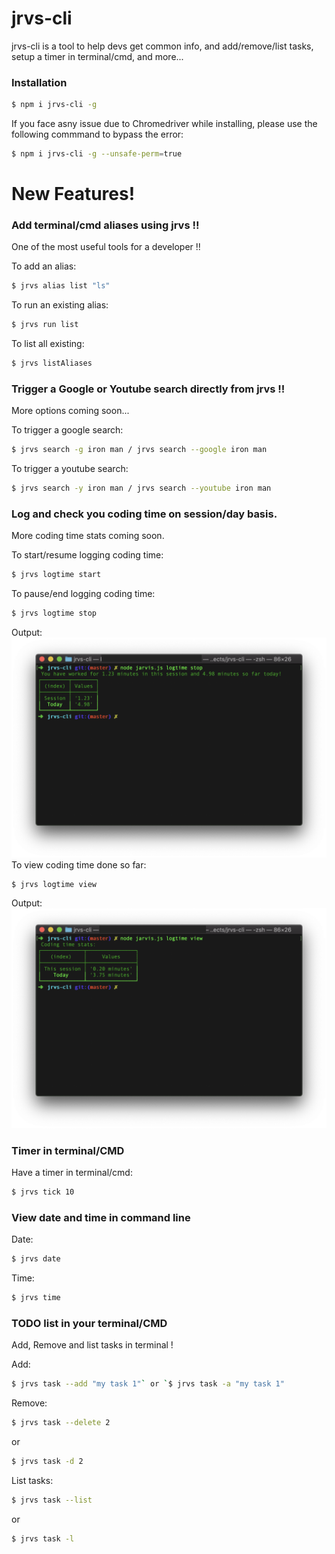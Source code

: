 
# jrvs-cli

jrvs-cli is a tool to help devs get common info, and add/remove/list tasks, setup a timer in terminal/cmd, and more...

### Installation
```sh
$ npm i jrvs-cli -g
```

If you face asny issue due to Chromedriver while installing, please use the following commmand to bypass the error:
```sh
$ npm i jrvs-cli -g --unsafe-perm=true
```

# New Features!


### Add terminal/cmd aliases using jrvs !!
One of the most useful tools for a developer !!<br />

To add an alias:
```sh
$ jrvs alias list "ls"
```
To run an existing alias:
```sh
$ jrvs run list
```
To list all existing:
```sh
$ jrvs listAliases
```

### Trigger a Google or Youtube search directly from jrvs !!
More options coming soon...<br />

To trigger a google search:
```sh
$ jrvs search -g iron man / jrvs search --google iron man
```
To trigger a youtube search:
```sh
$ jrvs search -y iron man / jrvs search --youtube iron man
```

### Log and check you coding time on session/day basis.
More coding time stats coming soon.<br />

To start/resume logging coding time:
```sh
$ jrvs logtime start
```
To pause/end logging coding time:
```sh
$ jrvs logtime stop
```

Output: <br />
<img src="https://raw.githubusercontent.com/krishnakanththammana/mediaContent/master/jrvs-cli/assets/jrvs_logtime_stop.png" width="512">
 <br />
To view coding time done so far:
```sh
$ jrvs logtime view
```

Output: <br />
<img src="https://raw.githubusercontent.com/krishnakanththammana/mediaContent/master/jrvs-cli/assets/jrvs_logtime_view.png" width="512">
 <br />

### Timer in terminal/CMD
Have a timer in terminal/cmd:
```sh
$ jrvs tick 10
```

### View date and time in command line
Date:
```sh
$ jrvs date
```
Time:
```sh
$ jrvs time
```

### TODO list in your terminal/CMD
Add, Remove and list tasks in terminal !

Add:
```sh
$ jrvs task --add "my task 1"` or `$ jrvs task -a "my task 1"
```

Remove:
```sh
$ jrvs task --delete 2
```
or
```sh
$ jrvs task -d 2
```

List tasks:
```sh
$ jrvs task --list
```
or
```sh
$ jrvs task -l
```

